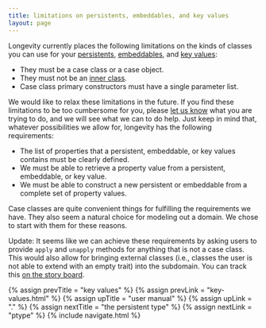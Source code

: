 ```yaml
---
title: limitations on persistents, embeddables, and key values
layout: page
---
```


Longevity currently places the following limitations on the kinds of
classes you can use for your [persistents](persistent),
[embeddables](embeddable), and [key values](key-values.html):

- They must be a case class or a case object.
- They must not be an [inner class](http://docs.scala-lang.org/tutorials/tour/inner-classes.html).
- Case class primary constructors must have a single parameter list.

We would like to relax these limitations in the future. If you find
these limitations to be too cumbersome for you, please [let us
know](http://longevityframework.github.io/longevity/discussions.html)
what you are trying to do, and we will see what we can to do help.
Just keep in mind that, whatever possibilities we allow for, longevity
has the following requirements:

- The list of properties that a persistent, embeddable, or key values
  contains must be clearly defined.
- We must be able to retrieve a property value from a persistent,
  embeddable, or key value.
- We must be able to construct a new persistent or embeddable from a
  complete set of property values.

Case classes are quite convenient things for fulfilling the
requirements we have. They also seem a natural choice for modeling out
a domain. We chose to start with them for these reasons.

Update: It seems like we can achieve these requirements by asking
users to provide `apply` and `unapply` methods for anything that is
not a case class. This would also allow for bringing external classes
(i.e., classes the user is not able to extend with an empty trait)
into the subdomain. You can track this [on the story
board](https://www.pivotaltracker.com/story/show/133617199).

{% assign prevTitle = "key values" %}
{% assign prevLink = "key-values.html" %}
{% assign upTitle = "user manual" %}
{% assign upLink = "." %}
{% assign nextTitle = "the persistent type" %}
{% assign nextLink = "ptype" %}
{% include navigate.html %}
